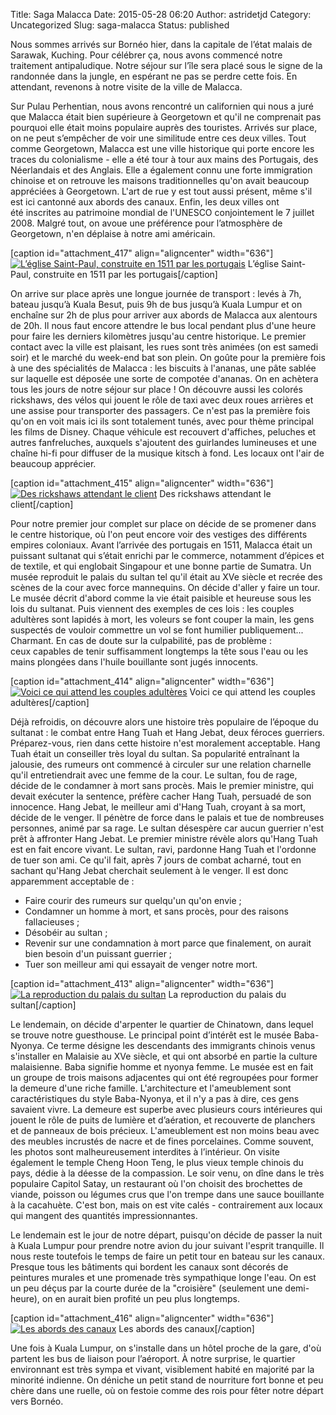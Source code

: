 Title: Saga Malacca
Date: 2015-05-28 06:20
Author: astridetjd
Category: Uncategorized
Slug: saga-malacca
Status: published

Nous sommes arrivés sur Bornéo hier, dans la capitale de l’état malais
de Sarawak, Kuching. Pour célébrer ça, nous avons commencé notre
traitement antipaludique. Notre séjour sur l’île sera placé sous le
signe de la randonnée dans la jungle, en espérant ne pas se perdre cette
fois. En attendant, revenons à notre visite de la ville de Malacca.

<!--more-->

Sur Pulau Perhentian, nous avons rencontré un californien qui nous
a juré que Malacca était bien supérieure à Georgetown et qu'il ne
comprenait pas pourquoi elle était moins populaire auprès des touristes.
Arrivés sur place, on ne peut s’empêcher de voir une similitude entre
ces deux villes. Tout comme Georgetown, Malacca est une ville historique
qui porte encore les traces du colonialisme - elle a été tour à tour aux
mains des Portugais, des Néerlandais et des Anglais. Elle a également
connu une forte immigration chinoise et on retrouve les maisons
traditionnelles qu'on avait beaucoup appréciées à Georgetown. L'art de
rue y est tout aussi présent, même s'il est ici cantonné aux abords des
canaux. Enfin, les deux villes ont été inscrites au patrimoine mondial
de l'UNESCO conjointement le 7 juillet 2008. Malgré tout, on avoue une
préférence pour l’atmosphère de Georgetown, n'en déplaise à notre ami
américain.

[caption id="attachment\_417" align="aligncenter"
width="636"][![L’église Saint-Paul, construite en 1511 par les
portugais](https://astridetjdenasie.files.wordpress.com/2015/05/sam_5848.jpg?w=636)](https://astridetjdenasie.files.wordpress.com/2015/05/sam_5848.jpg)
L’église Saint-Paul, construite en 1511 par les portugais[/caption]

On arrive sur place après une longue journée de transport : levés à 7h,
bateau jusqu’à Kuala Besut, puis 9h de bus jusqu’à Kuala Lumpur et on
enchaîne sur 2h de plus pour arriver aux abords de Malacca aux alentours
de 20h. Il nous faut encore attendre le bus local pendant plus d'une
heure pour faire les derniers kilomètres jusqu'au centre historique. Le
premier contact avec la ville est plaisant, les rues sont très animées
(on est samedi soir) et le marché du week-end bat son plein. On goûte
pour la première fois à une des spécialités de Malacca : les biscuits
à l'ananas, une pâte sablée sur laquelle est déposée une sorte de
compotée d'ananas. On en achètera tous les jours de notre séjour sur
place ! On découvre aussi les colorés rickshaws, des vélos qui jouent le
rôle de taxi avec deux roues arrières et une assise pour transporter des
passagers. Ce n'est pas la première fois qu'on en voit mais ici ils sont
totalement tunés, avec pour thème principal les films de Disney. Chaque
véhicule est recouvert d'affiches, peluches et autres fanfreluches,
auxquels s'ajoutent des guirlandes lumineuses et une chaîne hi-fi pour
diffuser de la musique kitsch à fond. Les locaux ont l'air de beaucoup
apprécier.

[caption id="attachment\_415" align="aligncenter" width="636"][![Des
rickshaws attendant le
client](https://astridetjdenasie.files.wordpress.com/2015/05/sam_5876.jpg?w=636)](https://astridetjdenasie.files.wordpress.com/2015/05/sam_5876.jpg)
Des rickshaws attendant le client[/caption]

Pour notre premier jour complet sur place on décide de se promener dans
le centre historique, où l'on peut encore voir des vestiges des
différents empires coloniaux. Avant l’arrivée des portugais en 1511,
Malacca était un puissant sultanat qui s’était enrichi par le commerce,
notamment d’épices et de textile, et qui englobait Singapour et une
bonne partie de Sumatra. Un musée reproduit le palais du sultan tel
qu'il était au XVe siècle et recrée des scènes de la cour avec force
mannequins. On décide d'aller y faire un tour. Le musée décrit d'abord
comme la vie était paisible et heureuse sous les lois du sultanat. Puis
viennent des exemples de ces lois : les couples adultères sont lapidés
à mort, les voleurs se font couper la main, les gens suspectés de
vouloir commettre un vol se font humilier publiquement... Charmant. En
cas de doute sur la culpabilité, pas de problème : ceux capables de
tenir suffisamment longtemps la tête sous l'eau ou les mains plongées
dans l'huile bouillante sont jugés innocents.

[caption id="attachment\_414" align="aligncenter" width="636"][![Voici
ce qui attend les couples
adultères](https://astridetjdenasie.files.wordpress.com/2015/05/sam_5842.jpg?w=636)](https://astridetjdenasie.files.wordpress.com/2015/05/sam_5842.jpg)
Voici ce qui attend les couples adultères[/caption]

Déjà refroidis, on découvre alors une histoire très populaire de
l’époque du sultanat : le combat entre Hang Tuah et Hang Jebat, deux
féroces guerriers. Préparez-vous, rien dans cette histoire n'est
moralement acceptable. Hang Tuah était un conseiller très loyal du
sultan. Sa popularité entraînant la jalousie, des rumeurs ont commencé
à circuler sur une relation charnelle qu'il entretiendrait avec une
femme de la cour. Le sultan, fou de rage, décide de le condamner à mort
sans procès. Mais le premier ministre, qui devait exécuter la sentence,
préfère cacher Hang Tuah, persuadé de son innocence. Hang Jebat, le
meilleur ami d'Hang Tuah, croyant à sa mort, décide de le venger. Il
pénètre de force dans le palais et tue de nombreuses personnes, animé
par sa rage. Le sultan désespère car aucun guerrier n'est prêt
à affronter Hang Jebat. Le premier ministre révèle alors qu'Hang Tuah
est en fait encore vivant. Le sultan, ravi, pardonne Hang Tuah et
l'ordonne de tuer son ami. Ce qu'il fait, après 7 jours de combat
acharné, tout en sachant qu'Hang Jebat cherchait seulement à le venger.
Il est donc apparemment acceptable de :

-   Faire courir des rumeurs sur quelqu'un qu'on envie ;
-   Condamner un homme à mort, et sans procès, pour des raisons
    fallacieuses ;
-   Désobéir au sultan ;
-   Revenir sur une condamnation à mort parce que finalement, on aurait
    bien besoin d'un puissant guerrier ;
-   Tuer son meilleur ami qui essayait de venger notre mort.

[caption id="attachment\_413" align="aligncenter" width="636"][![La
reproduction du palais du
sultan](https://astridetjdenasie.files.wordpress.com/2015/05/sam_5841.jpg?w=636)](https://astridetjdenasie.files.wordpress.com/2015/05/sam_5841.jpg)
La reproduction du palais du sultan[/caption]

Le lendemain, on décide d'arpenter le quartier de Chinatown, dans lequel
se trouve notre guesthouse. Le principal point d’intérêt est le musée
Baba-Nyonya. Ce terme désigne les descendants des immigrants chinois
venus s'installer en Malaisie au XVe siècle, et qui ont absorbé en
partie la culture malaisienne. Baba signifie homme et nyonya femme. Le
musée est en fait un groupe de trois maisons adjacentes qui ont été
regroupées pour former la demeure d'une riche famille. L'architecture et
l'ameublement sont caractéristiques du style Baba-Nyonya, et il n'y a
pas à dire, ces gens savaient vivre. La demeure est superbe avec
plusieurs cours intérieures qui jouent le rôle de puits de lumière et
d’aération, et recouverte de planchers et de panneaux de bois précieux.
L'ameublement est non moins beau avec des meubles incrustés de nacre et
de fines porcelaines. Comme souvent, les photos sont malheureusement
interdites à l’intérieur. On visite également le temple Cheng Hoon Teng,
le plus vieux temple chinois du pays, dédie à la déesse de la
compassion. Le soir venu, on dîne dans le très populaire Capitol Satay,
un restaurant où l'on choisit des brochettes de viande, poisson ou
légumes crus que l'on trempe dans une sauce bouillante à la cacahuète.
C'est bon, mais on est vite calés - contrairement aux locaux qui mangent
des quantités impressionnantes.

Le lendemain est le jour de notre départ, puisqu'on décide de passer la
nuit à Kuala Lumpur pour prendre notre avion du jour suivant l'esprit
tranquille. Il nous reste toutefois le temps de faire un petit tour en
bateau sur les canaux. Presque tous les bâtiments qui bordent les
canaux sont décorés de peintures murales et une promenade très
sympathique longe l'eau. On est un peu déçus par la courte durée de la
"croisière" (seulement une demi-heure), on en aurait bien profité un peu
plus longtemps.

[caption id="attachment\_416" align="aligncenter" width="636"][![Les
abords des
canaux](https://astridetjdenasie.files.wordpress.com/2015/05/sam_5871.jpg?w=636)](https://astridetjdenasie.files.wordpress.com/2015/05/sam_5871.jpg)
Les abords des canaux[/caption]

Une fois à Kuala Lumpur, on s'installe dans un hôtel proche de la gare,
d'où partent les bus de liaison pour l’aéroport. À notre surprise, le
quartier environnant est très sympa et vivant, visiblement habité en
majorité par la minorité indienne. On déniche un petit stand de
nourriture fort bonne et peu chère dans une ruelle, où on festoie comme
des rois pour fêter notre départ vers Bornéo.

 

 

 

